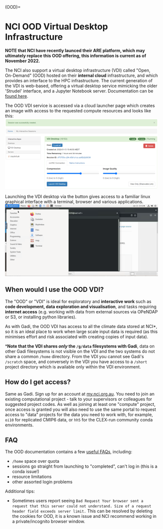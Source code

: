 (OOD)=
# NCI OOD Virtual Desktop Infrastructure

**NOTE that NCI have recently launced their ARE platform, which may ultimately replace this OOD offering, this information is current as of November 2022.**

The NCI also support a virtual desktop infrastructure (VDI) called "Open, On-Demand" (OOD) hosted on their **internal cloud** infrastructure, and which provides an interface to the HPC infrastructure. The current generation of the VDI is web-based, offering a virtual desktop service mimicking the older 'Strudel' interface, and a Jupyter Notebook server. Documentation can be [found here](https://opus.nci.org.au/display/OOD/Open+OnDemand+%28OOD%29+Service).

The OOD VDI service is accessed via a cloud launcher page which creates an image with access to the requested compute resources and looks like this:
![OOD launcher](../images/OOD-launcher.PNG)

Launching the VDI desktop via the button gives access to a familiar linux graphical interface with a terminal, browser and various applications.
![OOD interface](../images/OOD-interface.PNG)

## When would I use the OOD VDI?
The "OOD" or "VDI" is ideal for exploratory and **interactive work** such as **code development, data exploration and visualisation**, and tasks requiring **internet access** (e.g. working with data from external sources via OPeNDAP or S3, or installing python libraries).

As with Gadi, the OOD VDI has access to all the climate data stored at NCI*, so it is an ideal place to work when large scale input data is required (as this minimises effort and risk associated with creating copies of input data). 

\***Note that the VDI shares *only* the `/g/data` filesystems with Gadi**, data on other Gadi filesystems is not visible on the VDI and the two systems do not share a common `/home` directory. From the VDI you cannot see Gadi's `/scratch` space, and conversely in the VDI you have access to a `/short` project directory which is available only within the VDI environment.

## How do I get access?

Same as Gadi. Sign up for an account at [my.nci.org.au](https://my.nci.org.au/mancini/). You need to join an existing computational project - talk to your supervisors or colleagues for suggested project codes. As well as joining at least one "compute" project, once access is granted you will also need to use the same portal to request access to "data" projects for the data you need to work with, for example, `oi10` for replicated CMIP6 data, or `hh5` for the CLEX-run community conda environments.

## FAQ

The OOD documentation contains a few [useful FAQs](https://opus.nci.org.au/display/OOD/OOD+FAQ), including:
- `/home` space over quota
- sessions go straight from launching to "completed", can't log in (this is a conda issue!)
- resource limitations 
- other assorted login problems

Additional tips:
- Sometimes users report seeing `Bad Request
Your browser sent a request that this server could not understand.
Size of a request header field exceeds server limit.`
This can be resolved by deleting the cookies for OOD, it is a known issue and NCI recommend working in a private/incognito browser window.
